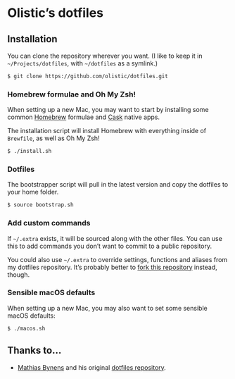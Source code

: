 # Olistic’s dotfiles

## Installation

You can clone the repository wherever you want. (I like to keep it in `~/Projects/dotfiles`, with `~/dotfiles` as a symlink.)

```bash
$ git clone https://github.com/olistic/dotfiles.git
```

### Homebrew formulae and Oh My Zsh!

When setting up a new Mac, you may want to start by installing some common [Homebrew](https://brew.sh/) formulae and [Cask](https://brew.sh/) native apps.

The installation script will install Homebrew with everything inside of `Brewfile`, as well as Oh My Zsh!

```bash
$ ./install.sh
```

### Dotfiles

The bootstrapper script will pull in the latest version and copy the dotfiles to your home folder.

```bash
$ source bootstrap.sh
```

### Add custom commands

If `~/.extra` exists, it will be sourced along with the other files. You can use this to add commands you don’t want to commit to a public repository.

You could also use `~/.extra` to override settings, functions and aliases from my dotfiles repository. It’s probably better to [fork this repository](https://github.com/olistic/dotfiles/fork) instead, though.

### Sensible macOS defaults

When setting up a new Mac, you may also want to set some sensible macOS defaults:

```bash
$ ./macos.sh
```

## Thanks to…

* [Mathias Bynens](https://mathiasbynens.be/) and his original [dotfiles repository](https://github.com/mathiasbynens/dotfiles).
